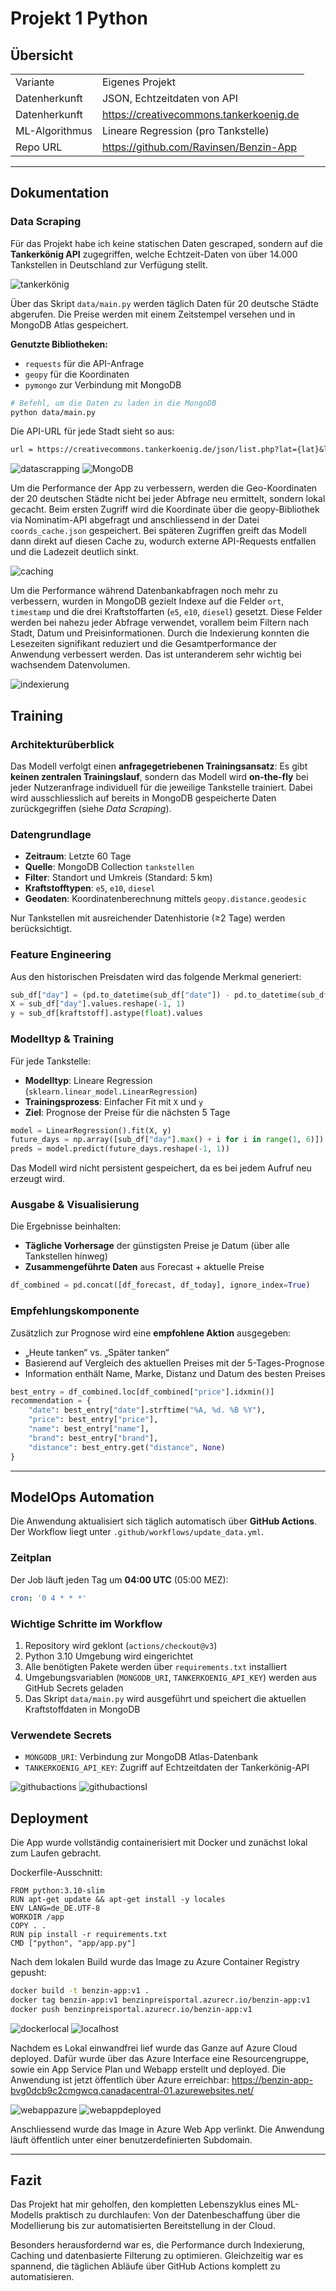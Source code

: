 # Projekt 1 Python

## Übersicht

| | |
| -------- | ------- |
| Variante | Eigenes Projekt |
| Datenherkunft | JSON, Echtzeitdaten von API |
| Datenherkunft | https://creativecommons.tankerkoenig.de |
| ML-Algorithmus | Lineare Regression (pro Tankstelle) |
| Repo URL | https://github.com/Ravinsen/Benzin-App |

---

## Dokumentation

### Data Scraping

Für das Projekt habe ich keine statischen Daten gescraped, sondern auf die **Tankerkönig API** zugegriffen, welche Echtzeit-Daten von über 14.000 Tankstellen in Deutschland zur Verfügung stellt.

<img src="images/tankerkönig.png" alt="tankerkönig" style="max-width: 100%; height: auto;">

Über das Skript `data/main.py` werden täglich Daten für 20 deutsche Städte abgerufen. Die Preise werden mit einem Zeitstempel versehen und in MongoDB Atlas gespeichert.

**Genutzte Bibliotheken:**  
- `requests` für die API-Anfrage  
- `geopy` für die Koordinaten  
- `pymongo` zur Verbindung mit MongoDB

```bash
# Befehl, um die Daten zu laden in die MongoDB
python data/main.py
```

Die API-URL für jede Stadt sieht so aus:

```txt
url = https://creativecommons.tankerkoenig.de/json/list.php?lat={lat}&lng={lng}&rad=25&sort=dist&type=all&apikey={api_key}"
```

<img src="images/datascrapping.png" alt="datascrapping" style="max-width: 100%; height: auto;">

<img src="images/MongoDB.png" alt="MongoDB" style="max-width: 100%; height: auto;">

Um die Performance der App zu verbessern, werden die Geo-Koordinaten der 20 deutschen Städte nicht bei jeder Abfrage neu ermittelt, sondern lokal gecacht. Beim ersten Zugriff wird die Koordinate über die geopy-Bibliothek via Nominatim-API abgefragt und anschliessend in der Datei `coords_cache.json` gespeichert. Bei späteren Zugriffen greift das Modell dann direkt auf diesen Cache zu, wodurch externe API-Requests entfallen und die Ladezeit deutlich sinkt.

<img src="images/caching.png" alt="caching" style="max-width: 100%; height: auto;">

Um die Performance während Datenbankabfragen noch mehr zu verbessern, wurden in MongoDB gezielt Indexe auf die Felder `ort`, `timestamp` und die drei Kraftstoffarten (`e5`, `e10`, `diesel`) gesetzt. Diese Felder werden bei nahezu jeder Abfrage verwendet, vorallem beim Filtern nach Stadt, Datum und Preisinformationen. Durch die Indexierung konnten die Lesezeiten signifikant reduziert und die Gesamtperformance der Anwendung verbessert werden. Das ist unteranderem sehr wichtig bei wachsendem Datenvolumen.

<img src="images/indexierung.png" alt="indexierung" style="max-width: 100%; height: auto;">

## Training

### Architekturüberblick

Das Modell verfolgt einen **anfragegetriebenen Trainingsansatz**: Es gibt **keinen zentralen Trainingslauf**, sondern das Modell wird **on-the-fly** bei jeder Nutzeranfrage individuell für die jeweilige Tankstelle trainiert. Dabei wird ausschliesslich auf bereits in MongoDB gespeicherte Daten zurückgegriffen (siehe *Data Scraping*).

### Datengrundlage

- **Zeitraum**: Letzte 60 Tage  
- **Quelle**: MongoDB Collection `tankstellen`  
- **Filter**: Standort und Umkreis (Standard: 5 km)  
- **Kraftstofftypen**: `e5`, `e10`, `diesel`  
- **Geodaten**: Koordinatenberechnung mittels `geopy.distance.geodesic`

Nur Tankstellen mit ausreichender Datenhistorie (≥2 Tage) werden berücksichtigt.

### Feature Engineering

Aus den historischen Preisdaten wird das folgende Merkmal generiert:

```python
sub_df["day"] = (pd.to_datetime(sub_df["date"]) - pd.to_datetime(sub_df["date"]).min()).dt.days
X = sub_df["day"].values.reshape(-1, 1)
y = sub_df[kraftstoff].astype(float).values
```

### Modelltyp & Training

Für jede Tankstelle:

- **Modelltyp**: Lineare Regression (`sklearn.linear_model.LinearRegression`)
- **Trainingsprozess**: Einfacher Fit mit `X` und `y`
- **Ziel**: Prognose der Preise für die nächsten 5 Tage

```python
model = LinearRegression().fit(X, y)
future_days = np.array([sub_df["day"].max() + i for i in range(1, 6)])
preds = model.predict(future_days.reshape(-1, 1))
```

Das Modell wird nicht persistent gespeichert, da es bei jedem Aufruf neu erzeugt wird.

### Ausgabe & Visualisierung

Die Ergebnisse beinhalten:

- **Tägliche Vorhersage** der günstigsten Preise je Datum (über alle Tankstellen hinweg)
- **Zusammengeführte Daten** aus Forecast + aktuelle Preise

```python
df_combined = pd.concat([df_forecast, df_today], ignore_index=True)
```

### Empfehlungskomponente

Zusätzlich zur Prognose wird eine **empfohlene Aktion** ausgegeben:

- „Heute tanken“ vs. „Später tanken“
- Basierend auf Vergleich des aktuellen Preises mit der 5-Tages-Prognose
- Information enthält Name, Marke, Distanz und Datum des besten Preises

```python
best_entry = df_combined.loc[df_combined["price"].idxmin()]
recommendation = {
    "date": best_entry["date"].strftime("%A, %d. %B %Y"),
    "price": best_entry["price"],
    "name": best_entry["name"],
    "brand": best_entry["brand"],
    "distance": best_entry.get("distance", None)
}
```


---
## ModelOps Automation

Die Anwendung aktualisiert sich täglich automatisch über **GitHub Actions**. Der Workflow liegt unter `.github/workflows/update_data.yml`.

### Zeitplan
Der Job läuft jeden Tag um **04:00 UTC** (05:00 MEZ):

```yaml
cron: '0 4 * * *'
```

### Wichtige Schritte im Workflow

1. Repository wird geklont (`actions/checkout@v3`)
2. Python 3.10 Umgebung wird eingerichtet
3. Alle benötigten Pakete werden über `requirements.txt` installiert
4. Umgebungsvariablen (`MONGODB_URI`, `TANKERKOENIG_API_KEY`) werden aus GitHub Secrets geladen
5. Das Skript `data/main.py` wird ausgeführt und speichert die aktuellen Kraftstoffdaten in MongoDB

### Verwendete Secrets

- `MONGODB_URI`: Verbindung zur MongoDB Atlas-Datenbank
- `TANKERKOENIG_API_KEY`: Zugriff auf Echtzeitdaten der Tankerkönig-API

<img src="images/githubactions.png" alt="githubactions" style="max-width: 100%; height: auto;">
<img src="images/githubactionsI.png" alt="githubactionsI" style="max-width: 100%; height: auto;">

## Deployment

Die App wurde vollständig containerisiert mit Docker und zunächst lokal zum Laufen gebracht.

Dockerfile-Ausschnitt:
```
FROM python:3.10-slim
RUN apt-get update && apt-get install -y locales
ENV LANG=de_DE.UTF-8
WORKDIR /app
COPY . .
RUN pip install -r requirements.txt
CMD ["python", "app/app.py"]
```

Nach dem lokalen Build wurde das Image zu Azure Container Registry gepusht:

```bash
docker build -t benzin-app:v1 .
docker tag benzin-app:v1 benzinpreisportal.azurecr.io/benzin-app:v1
docker push benzinpreisportal.azurecr.io/benzin-app:v1
```

<img src="images/dockerlocal.png" alt="dockerlocal" style="max-width: 100%; height: auto;">

<img src="images/localhost.png" alt="localhost" style="max-width: 100%; height: auto;">

Nachdem es Lokal einwandfrei lief wurde das Ganze auf Azure Cloud deployed. Dafür wurde über das Azure Interface eine Resourcengruppe, sowie ein App Service Plan und Webapp erstellt und deployed. Die Anwendung ist jetzt öffentlich über Azure erreichbar: https://benzin-app-bvg0dcb9c2cmgwcq.canadacentral-01.azurewebsites.net/

<img src="images/webappazure.png" alt="webappazure" style="max-width: 100%; height: auto;">

<img src="images/webappdeployed.png" alt="webappdeployed" style="max-width: 100%; height: auto;">



Anschliessend wurde das Image in Azure Web App verlinkt. Die Anwendung läuft öffentlich unter einer benutzerdefinierten Subdomain.

---

## Fazit

Das Projekt hat mir geholfen, den kompletten Lebenszyklus eines ML-Modells praktisch zu durchlaufen: Von der Datenbeschaffung über die Modellierung bis zur automatisierten Bereitstellung in der Cloud.

Besonders herausfordernd war es, die Performance durch Indexierung, Caching und datenbasierte Filterung zu optimieren. Gleichzeitig war es spannend, die täglichen Abläufe über GitHub Actions komplett zu automatisieren.
